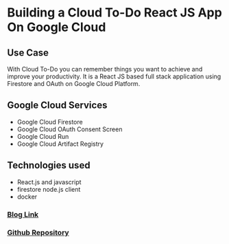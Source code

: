 # Building a Cloud To-Do React JS App On Google Cloud
## Use Case
With Cloud To-Do you can remember things you want to achieve and improve your productivity. It is a React JS based full stack application using Firestore and OAuth on Google Cloud Platform.
## Google Cloud Services
- Google Cloud Firestore
- Google Cloud OAuth Consent Screen
- Google Cloud Run
- Google Cloud Artifact Registry
## Technologies used
- React.js and javascript
- firestore node.js client
- docker
### [Blog Link](https://medium.com/google-cloud/building-a-cloud-to-do-react-js-app-on-google-cloud-ce88f2a2d3dc)
### [Github Repository](https://github.com/AKSHAYBHOPANI/cloud-todo.git)

